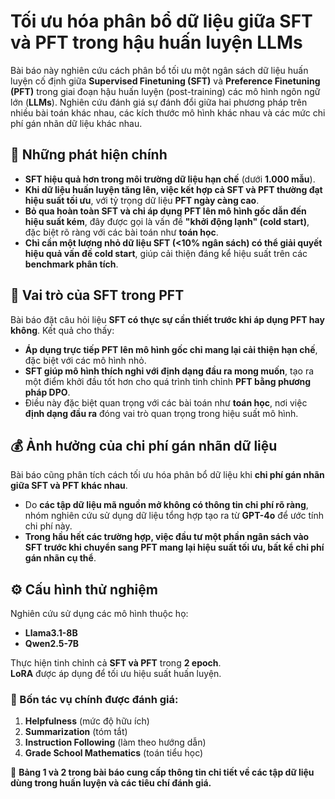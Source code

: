 # Tối ưu hóa phân bổ dữ liệu giữa SFT và PFT trong hậu huấn luyện LLMs

Bài báo này nghiên cứu cách phân bổ tối ưu một ngân sách dữ liệu huấn luyện cố định giữa **Supervised Finetuning (SFT)** và **Preference Finetuning (PFT)** trong giai đoạn hậu huấn luyện (post-training) các mô hình ngôn ngữ lớn (**LLMs**). Nghiên cứu đánh giá sự đánh đổi giữa hai phương pháp trên nhiều bài toán khác nhau, các kích thước mô hình khác nhau và các mức chi phí gán nhãn dữ liệu khác nhau.

## 🔑 Những phát hiện chính

- **SFT hiệu quả hơn trong môi trường dữ liệu hạn chế** (dưới **1.000 mẫu**).
- **Khi dữ liệu huấn luyện tăng lên, việc kết hợp cả SFT và PFT thường đạt hiệu suất tối ưu**, với tỷ trọng dữ liệu **PFT ngày càng cao**.
- **Bỏ qua hoàn toàn SFT và chỉ áp dụng PFT lên mô hình gốc dẫn đến hiệu suất kém**, đây được gọi là vấn đề **"khởi động lạnh" (cold start)**, đặc biệt rõ ràng với các bài toán như **toán học**.
- **Chỉ cần một lượng nhỏ dữ liệu SFT (<10% ngân sách) có thể giải quyết hiệu quả vấn đề cold start**, giúp cải thiện đáng kể hiệu suất trên các **benchmark phân tích**.

## 📌 Vai trò của SFT trong PFT

Bài báo đặt câu hỏi liệu **SFT có thực sự cần thiết trước khi áp dụng PFT hay không**. Kết quả cho thấy:

- **Áp dụng trực tiếp PFT lên mô hình gốc chỉ mang lại cải thiện hạn chế**, đặc biệt với các mô hình nhỏ.
- **SFT giúp mô hình thích nghi với định dạng đầu ra mong muốn**, tạo ra một điểm khởi đầu tốt hơn cho quá trình tinh chỉnh **PFT bằng phương pháp DPO**.
- Điều này đặc biệt quan trọng với các bài toán như **toán học**, nơi việc **định dạng đầu ra** đóng vai trò quan trọng trong hiệu suất mô hình.

## 💰 Ảnh hưởng của chi phí gán nhãn dữ liệu

Bài báo cũng phân tích cách tối ưu hóa phân bổ dữ liệu khi **chi phí gán nhãn giữa SFT và PFT khác nhau**.

- Do **các tập dữ liệu mã nguồn mở không có thông tin chi phí rõ ràng**, nhóm nghiên cứu sử dụng dữ liệu tổng hợp tạo ra từ **GPT-4o** để ước tính chi phí này.
- **Trong hầu hết các trường hợp, việc đầu tư một phần ngân sách vào SFT trước khi chuyển sang PFT mang lại hiệu suất tối ưu, bất kể chi phí gán nhãn cụ thể**.

## ⚙️ Cấu hình thử nghiệm

Nghiên cứu sử dụng các mô hình thuộc họ:

- **Llama3.1-8B**
- **Qwen2.5-7B**

Thực hiện tinh chỉnh cả **SFT và PFT** trong **2 epoch**.  
**LoRA** được áp dụng để tối ưu hiệu suất huấn luyện.

### 🔬 Bốn tác vụ chính được đánh giá:

1. **Helpfulness** (mức độ hữu ích)
2. **Summarization** (tóm tắt)
3. **Instruction Following** (làm theo hướng dẫn)
4. **Grade School Mathematics** (toán tiểu học)

📌 **Bảng 1 và 2 trong bài báo cung cấp thông tin chi tiết về các tập dữ liệu dùng trong huấn luyện và các tiêu chí đánh giá.**
